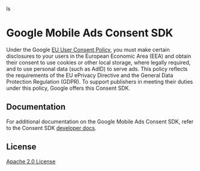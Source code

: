 ls
# Google Mobile Ads Consent SDK

Under the Google [EU User Consent
Policy](//google.com/about/company/consentstaging.html), you must make certain
disclosures to your users in the European Economic Area (EEA) and obtain their
consent to use cookies or other local storage, where legally required, and to
use personal data (such as AdID) to serve ads. This policy reflects the
requirements of the EU ePrivacy Directive and the General Data Protection
Regulation (GDPR). To support publishers in meeting their duties under this
policy, Google offers this Consent SDK.

## Documentation

For additional documentation on the Google Mobile Ads Consent SDK, refer to the
Consent SDK [developer docs](//developers.google.com/admob/ios/eu-consent).

## License

[Apache 2.0 License](http://www.apache.org/licenses/LICENSE-2.0.html)

